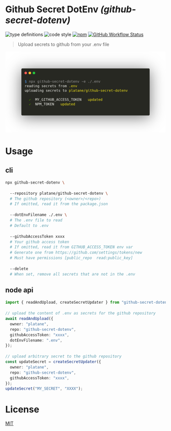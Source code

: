 # Github Secret DotEnv _(github-secret-dotenv)_

![type definitions](https://img.shields.io/npm/types/typescript?style=flat-square)
![code style](https://img.shields.io/badge/code_style-prettier-ff69b4.svg?style=flat-square)
[![npm](https://img.shields.io/npm/v/github-secret-dotenv?style=flat-square)](https://www.npmjs.com/package/github-secret-dotenv)
[![GitHub Workflow Status](https://img.shields.io/github/workflow/status/Platane/github-secret-dotenv/main?style=flat-square&label=test)](https://github.com/Platane/github-secret-dotenv/actions?query=workflow%3Amain)

> Upload secrets to github from your .env file

![terminal screenshot](./doc/terminal-screenshot.png)

# Usage

## cli

```sh
npx github-secret-dotenv \

  --repository platane/github-secret-dotenv \
  # The github repository (<owner>/<repo>)
  # If omitted, read it from the package.json

  --dotEnvFilename ./.env \
  # The .env file to read
  # Default to .env

  --githubAccessToken xxxx
  # Your github access token
  # If omitted, read it from GITHUB_ACCESS_TOKEN env var
  # Generate one from https://github.com/settings/tokens/new
  # Must have permissions [public_repo  read:public_key]

  --delete
  # When set, remove all secrets that are not in the .env
```

## node api

```typescript
import { readAndUpload, createSecretUpdater } from "github-secret-dotenv";

// upload the content of .env as secrets for the github repository
await readAndUpload({
  owner: "platane",
  repo: "github-secret-dotenv",
  githubAccessToken: "xxxx",
  dotEnvFilename: ".env",
});

// upload arbitrary secret to the github repository
const updateSecret = createSecretUpdater({
  owner: "platane",
  repo: "github-secret-dotenv",
  githubAccessToken: "xxxx",
});
updateSecret("MY_SECRET", "XXXX");
```

# License

[MIT](./LICENSE)

